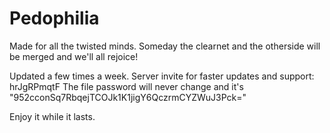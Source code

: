 # Pedophilia

Made for all the twisted minds. Someday the clearnet and the otherside will be merged and we'll all rejoice!

Updated a few times a week. Server invite for faster updates and support: hrJgRPmqtF
The file password will never change and it's "952cconSq7RbqejTCOJk1K1jigY6QczrmCYZWuJ3Pck="

Enjoy it while it lasts.
